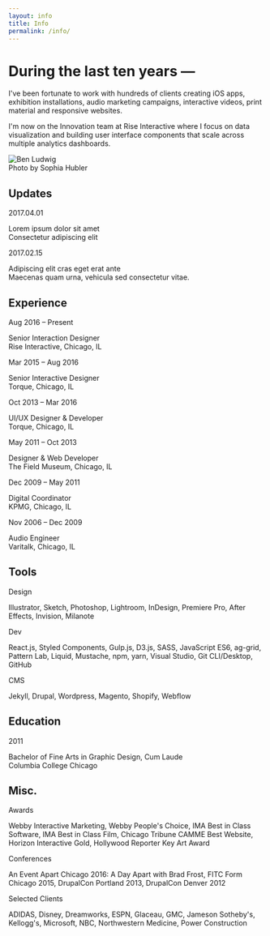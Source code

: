 ```yaml
---
layout: info
title: Info
permalink: /info/
---
```


<div class="info-left">
  <div class="info-copy-block revealblock">
    <h1>During the last ten years &mdash;</h1>
    <p>I've been fortunate to work with hundreds of clients creating iOS apps, exhibition installations, audio marketing campaigns, interactive videos, print material and responsive websites.</p>
    <p>I'm now on the Innovation team at Rise Interactive where I focus on data visualization and building user interface components that scale across multiple analytics dashboards.</p>
  </div>
  <div class="info-image revealblock">
    <img src="http://res.cloudinary.com/benludwig/image/upload/f_auto/v1500256901/benludwig_qtsuec.jpg" alt="Ben Ludwig">
    <div class="caption">Photo by Sophia Hubler</div>
  </div>


  <div class="block-top revealblock">
      <h2>Updates</h2>
  </div>
  <div class="info-list-block revealblock">
  <div class="block-left">
      <div class="small">2017.04.01</div>
  </div>
  <div class="block-right first">
      <p>Lorem ipsum dolor sit amet<br>Consectetur adipiscing elit</p>
  </div>
  </div>
  <div class="info-list-block revealblock">
  <div class="block-left">
      <div class="small">2017.02.15</div>
  </div>
  <div class="block-right">
      <p>Adipiscing elit cras eget erat ante<br>Maecenas quam urna, vehicula sed consectetur vitae.</p>
  </div>
  </div>



  <div class="block-top revealblock">
      <h2>Experience</h2>
  </div>
  <div class="info-list-block revealblock">
  <div class="block-left">
      <div class="small">Aug 2016 &ndash; Present</div>
  </div>
  <div class="block-right first">
      <p>Senior Interaction Designer<br>
      Rise Interactive, Chicago, IL</p>
  </div>
  </div>
  <div class="info-list-block revealblock">
  <div class="block-left">
      <div class="small">Mar 2015 &ndash; Aug 2016</div>
  </div>
  <div class="block-right">
      <p>Senior Interactive Designer<br>Torque, Chicago, IL</p>
  </div>
  </div>
  <div class="info-list-block revealblock">
  <div class="block-left">
      <div class="small">Oct 2013 &ndash; Mar 2016</div>
  </div>
  <div class="block-right">
      <p>UI/UX Designer & Developer<br>Torque, Chicago, IL</p>
  </div>
  </div>
  <div class="info-list-block revealblock">
  <div class="block-left">
      <div class="small">May 2011 &ndash; Oct 2013</div>
  </div>
  <div class="block-right">
      <p>Designer & Web Developer<br>The Field Museum, Chicago, IL</p>
  </div>
  </div>
  <div class="info-list-block revealblock">
  <div class="block-left">
      <div class="small">Dec 2009 &ndash; May 2011</div>
  </div>
  <div class="block-right">
      <p>Digital Coordinator<br>KPMG, Chicago, IL</p>
  </div>
  </div>
  <div class="info-list-block revealblock">
  <div class="block-left">
      <div class="small">Nov 2006 &ndash; Dec 2009</div>
  </div>
  <div class="block-right">
      <p>Audio Engineer<br>Varitalk, Chicago, IL</p>
  </div>
  </div>




</div>






<div class="info-right">


<div class="block-top first revealblock">
    <h2>Tools</h2>
</div>
<div class="info-list-block revealblock">
<div class="block-left">
    <div class="small">Design</div>
</div>
<div class="block-right first">
    <p>Illustrator, Sketch, Photoshop, Lightroom, InDesign, Premiere Pro, After Effects, Invision, Milanote</p>
</div>
</div>
<div class="info-list-block revealblock">
<div class="block-left">
    <div class="small">Dev</div>
</div>
<div class="block-right">
    <p>React.js, Styled Components, Gulp.js, D3.js, SASS, JavaScript ES6, ag-grid, Pattern Lab, Liquid, Mustache, npm, yarn, Visual Studio, Git CLI/Desktop, GitHub</p>
</div>
</div>
<div class="info-list-block revealblock">
<div class="block-left">
    <div class="small">CMS</div>
</div>
<div class="block-right">
    <p>Jekyll, Drupal, Wordpress, Magento, Shopify, Webflow</p>
</div>
</div>


<div class="block-top revealblock">
    <h2>Education</h2>
</div>
<div class="info-list-block revealblock">
<div class="block-left">
    <div class="small">2011</div>
</div>
<div class="block-right first">
    <p>Bachelor of Fine Arts in Graphic Design, Cum Laude<br>Columbia College Chicago</p>
</div>
</div>


<div class="block-top revealblock">
    <h2>Misc.</h2>
</div>
<div class="info-list-block revealblock">
<div class="block-left">
    <div class="small">Awards</div>
</div>
<div class="block-right first">
    <p>Webby Interactive Marketing, Webby People's Choice, IMA Best in Class Software, IMA Best in Class Film, Chicago Tribune CAMME Best Website, Horizon Interactive Gold, Hollywood Reporter Key Art Award</p>
</div>
</div>
<div class="info-list-block revealblock">
<div class="block-left">
    <div class="small">Conferences</div>
</div>
<div class="block-right">
    <p>An Event Apart Chicago 2016: A Day Apart with Brad Frost, FITC Form Chicago 2015, DrupalCon Portland 2013, DrupalCon Denver 2012</p>
</div>
</div>
<div class="info-list-block revealblock">
<div class="block-left">
    <div class="small">Selected Clients</div>
</div>
<div class="block-right">
    <p>ADIDAS, Disney, Dreamworks, ESPN, Glaceau, GMC, Jameson Sotheby's, Kellogg's, Microsoft, NBC, Northwestern Medicine, Power Construction</p>
</div>
</div>

</div>
